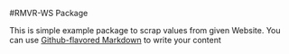 #RMVR-WS Package

This is simple example package to scrap values from given Website. You can use [Github-flavored Markdown](https://guides.github.com/features/mastering-markdown/) to write your content

